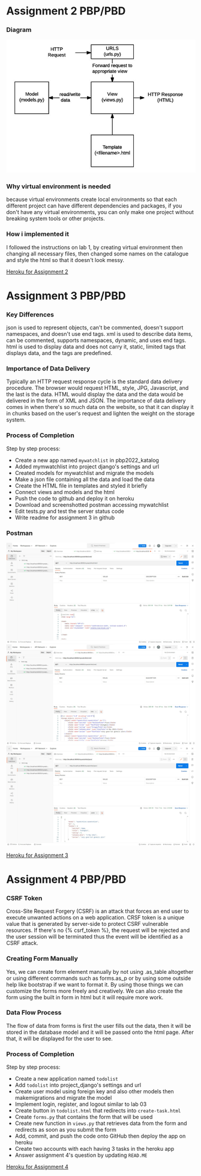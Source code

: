# Assignment 2 PBP/PBD

### Diagram
![Diagram](https://github.com/NLexi/pbp2022_katalog/blob/main/Images/assg2diagram.jpg)

### Why virtual environment is needed
because virtual environments create local environments so that each different project can have different dependencies and packages, if you don't have any virtual environments, you can only make one project without breaking system tools or other projects.

### How i implemented it
I followed the instructions on lab 1, by creating virtual environment then changing all necessary files, then changed some names on the catalogue and style the html so that it doesn't look messy.

[Heroku for Assignment 2](https://pbp2022-katalog.herokuapp.com/katalog/)

# Assignment 3 PBP/PBD

### Key Differences
json is used to represent objects, can't be commented, doesn't support namespaces, and doesn't use end tags.
xml is used to describe data items, can be commented, supports namespaces, dynamic, and uses end tags.
html is used to display data and does not carry it, static, limited tags that displays data, and the tags are predefined.

### Importance of Data Delivery
Typically an HTTP request response cycle is the standard data delivery procedure. The browser would request HTML, style, JPG, Javascript, and the last is the data. HTML would display the data and the data would be delivered in the form of XML and JSON. The importance of data delivery comes in when there's so much data on the website, so that it can display it in chunks based on the user's request and lighten the weight on the storage system.

### Process of Completion
Step by step process:
- Create a new app named `mywatchlist` in pbp2022_katalog
- Added mymwatchlist into project django's settings and url
- Created models for mywatchlist and migrate the models
- Make a json file containing all the data and load the data
- Create the HTML file in templates and styled it briefly
- Connect views and models and the html
- Push the code to github and deploy it on heroku
- Download and screenshotted postman accessing mywatchlist
- Edit tests.py and test the server status code
- Write readme for assignment 3 in github

### Postman
![html](https://github.com/NLexi/pbp2022_katalog/blob/main/Images/assg3html.jpg)
![xml](https://github.com/NLexi/pbp2022_katalog/blob/main/Images/assg3xml.jpg)
![json](https://github.com/NLexi/pbp2022_katalog/blob/main/Images/assg3json.jpg)

[Heroku for Assignment 3](https://pbp2022-katalog.herokuapp.com/mywatchlist/html/)

# Assignment 4 PBP/PBD

### CSRF Token
Cross-Site Request Forgery (CSRF) is an attack that forces an end user to execute unwanted actions on a web application. CRSF token is a unique value that is generated by server-side to protect CSRF vulnerable resources. If there's no {% csrf_token %}, the request will be rejected and the user session will be terminated thus the event will be identified as a CSRF attack.

### Creating Form Manually
Yes, we can create form element manually by not using .as_table altogether or using different commands such as forms.as_p or by using some outside help like bootstrap if we want to format it. By using those things we can customize the forms more freely and creatively. We can also create the form using the built in form in html but it will require more work.

### Data Flow Process
The flow of data from forms is first the user fills out the data, then it will be stored in the database model and it will be passed onto the html page. After that, it will be displayed for the user to see.

### Process of Completion
Step by step process:
- Create a new application named `todolist`
- Add `todolist` into project_django's settings and url
- Create user model using foreign key and also other models then makemigrations and migrate the model
- Implement login, register, and logout similar to lab 03
- Create button in `todolist.html` that redirects into `create-task.html`
- Create `forms.py` that contains the form that will be used
- Create new function in `views.py` that retrieves data from the form and redirects as soon as you submit the form
- Add, commit, and push the code onto GitHub then deploy the app on heroku
- Create two accounts with each having 3 tasks in the heroku app
- Answer assignment 4's question by updating `READ.ME`

[Heroku for Assignment 4](https://pbp2022-katalog.herokuapp.com/todolist)
